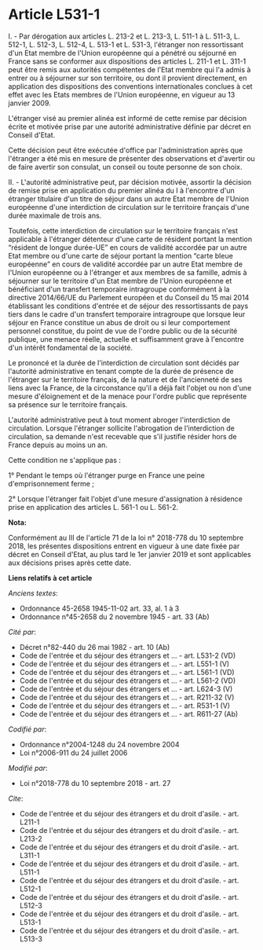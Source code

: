 # Article L531-1

I. - Par dérogation aux articles L. 213-2 et L. 213-3, L. 511-1 à L. 511-3, L. 512-1, L. 512-3, L. 512-4, L. 513-1 et L.
531-3, l'étranger non ressortissant d'un Etat membre de l'Union européenne qui a pénétré ou séjourné en France sans se
conformer aux dispositions des articles L. 211-1  et L. 311-1 peut être remis aux autorités compétentes de l'Etat membre qui
l'a admis à entrer ou à séjourner sur son territoire, ou dont il provient directement, en application des dispositions des
conventions internationales conclues à cet effet avec les Etats membres de l'Union européenne, en vigueur au 13 janvier 2009.

L'étranger visé au premier alinéa est informé de cette remise par décision écrite et motivée prise par une autorité
administrative définie par décret en Conseil d'Etat.

Cette décision peut être exécutée d'office par l'administration après que l'étranger a été mis en mesure de présenter des
observations et d'avertir ou de faire avertir son consulat, un conseil ou toute personne de son choix.

II. - L'autorité administrative peut, par décision motivée, assortir la décision de remise prise en application du premier
alinéa du I à l'encontre d'un étranger titulaire d'un titre de séjour dans un autre Etat membre de l'Union européenne d'une
interdiction de circulation sur le territoire français d'une durée maximale de trois ans.

Toutefois, cette interdiction de circulation sur le territoire français n'est applicable à l'étranger détenteur d'une carte
de résident portant la mention “résident de longue durée-UE” en cours de validité accordée par un autre Etat membre ou d'une
carte de séjour portant la mention “carte bleue européenne” en cours de validité accordée par un autre Etat membre de l'Union
européenne ou à l'étranger et aux membres de sa famille, admis à séjourner sur le territoire d'un Etat membre de l'Union
européenne et bénéficiant d'un transfert temporaire intragroupe conformément à la directive 2014/66/UE du Parlement européen
et du Conseil du 15 mai 2014 établissant les conditions d'entrée et de séjour des ressortissants de pays tiers dans le cadre
d'un transfert temporaire intragroupe que lorsque leur séjour en France constitue un abus de droit ou si leur comportement
personnel constitue, du point de vue de l'ordre public ou de la sécurité publique, une menace réelle, actuelle et
suffisamment grave à l'encontre d'un intérêt fondamental de la société.

Le prononcé et la durée de l'interdiction de circulation sont décidés par l'autorité administrative en tenant compte de la
durée de présence de l'étranger sur le territoire français, de la nature et de l'ancienneté de ses liens avec la France, de
la circonstance qu'il a déjà fait l'objet ou non d'une mesure d'éloignement et de la menace pour l'ordre public que
représente sa présence sur le territoire français.

L'autorité administrative peut à tout moment abroger l'interdiction de circulation. Lorsque l'étranger sollicite l'abrogation
de l'interdiction de circulation, sa demande n'est recevable que s'il justifie résider hors de France depuis au moins un an.

Cette condition ne s'applique pas :

1° Pendant le temps où l'étranger purge en France une peine d'emprisonnement ferme ;

2° Lorsque l'étranger fait l'objet d'une mesure d'assignation à résidence prise en application des articles L. 561-1 ou L.
561-2.

**Nota:**

Conformément au III de l'article 71 de la loi n° 2018-778 du 10 septembre 2018, les présentes dispositions entrent en vigueur
à une date fixée par décret en Conseil d'Etat, au plus tard le 1er janvier 2019 et sont applicables aux décisions prises
après cette date.

**Liens relatifs à cet article**

_Anciens textes_:

  - Ordonnance 45-2658 1945-11-02 art. 33, al. 1 à 3
  - Ordonnance n°45-2658 du 2 novembre 1945 - art. 33 (Ab)

_Cité par_:

  - Décret n°82-440 du 26 mai 1982 - art. 10 (Ab)
  - Code de l'entrée et du séjour des étrangers et ... - art. L531-2 (VD)
  - Code de l'entrée et du séjour des étrangers et ... - art. L551-1 (V)
  - Code de l'entrée et du séjour des étrangers et ... - art. L561-1 (VD)
  - Code de l'entrée et du séjour des étrangers et ... - art. L561-2 (VD)
  - Code de l'entrée et du séjour des étrangers et ... - art. L624-3 (V)
  - Code de l'entrée et du séjour des étrangers et ... - art. R211-32 (V)
  - Code de l'entrée et du séjour des étrangers et ... - art. R531-1 (V)
  - Code de l'entrée et du séjour des étrangers et ... - art. R611-27 (Ab)

_Codifié par_:

  - Ordonnance n°2004-1248 du 24 novembre 2004
  - Loi n°2006-911 du 24 juillet 2006

_Modifié par_:

  - Loi n°2018-778 du 10 septembre 2018 - art. 27

_Cite_:

  - Code de l'entrée et du séjour des étrangers et du droit d'asile. - art. L211-1
  - Code de l'entrée et du séjour des étrangers et du droit d'asile. - art. L213-2
  - Code de l'entrée et du séjour des étrangers et du droit d'asile. - art. L311-1
  - Code de l'entrée et du séjour des étrangers et du droit d'asile. - art. L511-1
  - Code de l'entrée et du séjour des étrangers et du droit d'asile. - art. L512-1
  - Code de l'entrée et du séjour des étrangers et du droit d'asile. - art. L512-3
  - Code de l'entrée et du séjour des étrangers et du droit d'asile. - art. L513-1
  - Code de l'entrée et du séjour des étrangers et du droit d'asile. - art. L513-3
